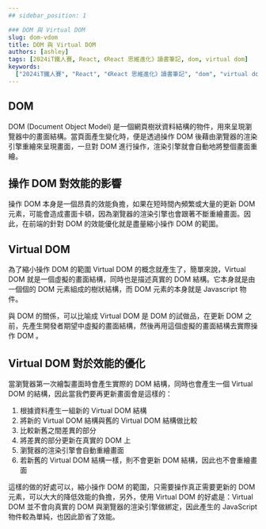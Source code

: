 ```yaml
---
## sidebar_position: 1

### DOM 與 Virtual DOM
slug: dom-vdom
title: DOM 與 Virtual DOM
authors: [ashley]
tags: [2024iT鐵人賽, React, 《React 思維進化》讀書筆記, dom, virtual dom]
keywords:
  ["2024iT鐵人賽", "React", "《React 思維進化》讀書筆記", "dom", "virtual dom"]
---
```


## DOM

DOM (Document Object Model) 是一個網頁樹狀資料結構的物件，用來呈現瀏覽器中的畫面結構。當頁面產生變化時，便是透過操作 DOM 後藉由瀏覽器的渲染引擎重繪來呈現畫面，一旦對 DOM 進行操作，渲染引擎就會自動地將整個畫面重繪。

## 操作 DOM 對效能的影響

操作 DOM 本身是一個昂貴的效能負擔，如果在短時間內頻繁或大量的更新 DOM 元素，可能會造成畫面卡頓，因為瀏覽器的渲染引擎也會跟著不斷重繪畫面。因此，在前端的針對 DOM 的效能優化就是盡量縮小操作 DOM 的範圍。

## Virtual DOM

為了縮小操作 DOM 的範圍 Virtual DOM 的概念就產生了，簡單來說，Virtual DOM 就是一個虛擬的畫面結構，同時也是描述真實的 DOM 結構。它本身就是由一個個的 DOM 元素組成的樹狀結構，而 DOM 元素的本身就是 Javascript 物件。

與 DOM 的關係，可以比喻成 Virtual DOM 是 DOM 的試做品，在更新 DOM 之前，先產生開發者期望中虛擬的畫面結構，然後再用這個虛擬的畫面結構去實際操作 DOM 。

## Virtual DOM 對於效能的優化

當瀏覽器第一次繪製畫面時會產生實際的 DOM 結構，同時也會產生一個 Virtual DOM 的結構，因此當我們要再更新畫面會是這樣的：

1. 根據資料產生一組新的 Virtual DOM 結構
2. 將新的 Virtual DOM 結構與舊的 Virtual DOM 結構做比較
3. 比較新舊之間差異的部分
4. 將差異的部分更新在真實的 DOM 上
5. 瀏覽器的渲染引擎會自動重繪畫面
6. 若新舊的 Virtual DOM 結構一樣，則不會更新 DOM 結構，因此也不會重繪畫面

這樣的做的好處可以，縮小操作 DOM 的範圍，只需要操作真正需要更新的 DOM 元素，可以大大的降低效能的負擔，另外，使用 Virtual DOM 的好處是：Virtual DOM 並不會向真實的 DOM 與瀏覽器的渲染引擎做綁定，因此產生的 JavaScript 物件較為單純，也因此節省了效能。
